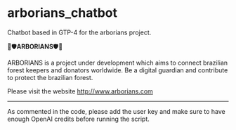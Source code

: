 # arborians_chatbot

Chatbot based in GTP-4 for the arborians project. 

🌱🛡️<b>ARBORIANS</b>🛡️🌱

ARBORIANS is a project under development which aims to connect brazilian forest keepers and donators worldwide. 
Be a digital guardian and contribute to protect the brazilian forest.

Please visit the website http://www.arborians.com

----

As commented in the code, please add the user key and make sure to have enough OpenAI credits before running the script.  
